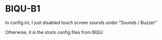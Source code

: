 # BIQU-B1

In config.ini, I just disabled touch screen sounds under "Sounds / Buzzer" 

Otherwise, it is the stock config files from BIQU
